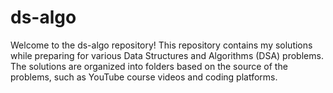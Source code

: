 # ds-algo
Welcome to the ds-algo repository! This repository contains my solutions while preparing for various Data Structures and Algorithms (DSA) problems. The solutions are organized into folders based on the source of the problems, such as YouTube course videos and coding platforms.
